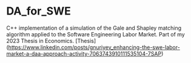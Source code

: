 # DA_for_SWE
C++ implementation of a simulation of the Gale and Shapley matching algorithm applied to the Software Engineering Labor Market.
Part of my 2023 Thesis in Economics. [Thesis] (https://www.linkedin.com/posts/gnuriyev_enhancing-the-swe-labor-market-a-daa-approach-activity-7063743910111535104-7SAP)
